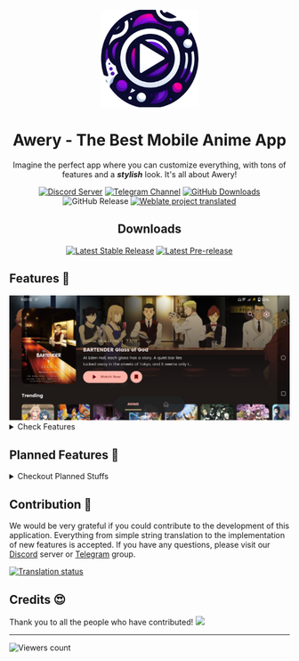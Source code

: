 <p align="center">
   <img src="https://raw.githubusercontent.com/MrBoomDeveloper/Awery/master/docs/app_icon.png" alt="Awery App Icon" width="175px">
</p>
<h1 align="center">Awery - The Best Mobile Anime App</h1>
<p align="center">Imagine the perfect app where you can customize everything, with tons of features and a <b><i>stylish</i></b> look. It's all about Awery!</p>
<p align="center">
   <a href="https://discord.com/invite/yspVzD4Kbm"><img src="https://dcbadge.limes.pink/api/server/https://discord.com/invite/yspVzD4Kbm" alt="Discord Server"></a>
   <a href="https://t.me/mrboomdev_awery"><img src="https://img.shields.io/endpoint?label=Telegram&labelColor=0e91e3&color=545454&logo=telegram&style=for-the-badge&url=https%3A%2F%2Fmogyo.ro%2Fquart-apis%2Ftgmembercount%3Fchat_id%3Dmrboomdev_awery" alt="Telegram Channel"></a>
   <a href="https://github.com/MrBoomDeveloper/Awery/releases"><img src="https://img.shields.io/github/downloads/MrBoomDeveloper/Awery/total?style=for-the-badge" alt="GitHub Downloads"></a>
   <img alt="GitHub Release" src="https://img.shields.io/github/v/release/MrBoomDeveloper/Awery?include_prereleases&display_name=tag&style=for-the-badge">
   <a href="https://hosted.weblate.org/engage/awery">
      <img alt="Weblate project translated" src="https://img.shields.io/weblate/progress/awery?style=for-the-badge">
   </a>
</p>
<h2 align="center">Downloads</h2>
<p align="center">
   <a href="https://github.com/mrboomdeveloper/awery/releases/latest"><img src="https://img.shields.io/github/v/release/mrboomdeveloper/awery?display_name=tag&style=flat-square&logoColor=06599d&label=Stable&labelColor=06599d&color=043b69" alt="Latest Stable Release"/></a>
   <a href="https://github.com/mrboomdeveloper/awery/releases"><img src="https://img.shields.io/github/v/release/mrboomdeveloper/awery?include_prereleases&display_name=tag&style=flat-square&logoColor=2c2c47&label=Beta&color=818cf8" alt="Latest Pre-release"/></a>
</p>

<h2>Features 🚀</h2>
<img src="https://raw.githubusercontent.com/MrBoomDeveloper/Awery/master/docs/screenshot1.jpg" alt="Screenshot" />

<details>
<summary>Check Features</summary>
<ul>
  <li>Use any Aniyomi extension</li>
  <li>Sync progress with your AniList, MyAnimeList, Shikimori, etc.</li>
  <li>Leave and read other comments</li>
  <li>Translation into many languages</li>
  <li>Filter out tags like mecha from the whole app!</li>
  <li>Blacklist unwanted media</li>
</ul>
</details>

<h2>Planned Features 👀</h2>

<details>
<summary>Checkout Planned Stuffs</summary>
<ul>
  <li>Android TV support</li>
  <li>Newsreader</li>
  <li>More extensions support (Tachiyomi, Cloudstream, Miru and LNReader)</li>
  <li>Torrents support</li>
  <li>Offline playback</li>
  <li>Update notifications</li>
</ul>
</details>

<h2>Contribution 🤝</h2>

We would be very grateful if you could contribute to the development of this application.  Everything from simple string translation to the implementation of new features is accepted. If you have any questions, please visit our <a href="https://discord.com/invite/yepfCz4pvW">Discord</a> server or <a href="https://t.me/mrboomdev_awery">Telegram</a> group.

<a href="https://hosted.weblate.org/engage/awery"><img src="https://hosted.weblate.org/widget/awery/multi-auto.svg" alt="Translation status" /></a>

<H2>Credits 😍</h2>
Thank you to all the people who have contributed!
<a href="https://github.com/mrboomdeveloper/awery/graphs/contributors">
  <img src="https://contrib.rocks/image?repo=mrboomdeveloper/awery" />
</a>

---

<p>
   <img src="https://count.getloli.com/get/@:awerymrboomdev" alt="Viewers count" />
</p>
